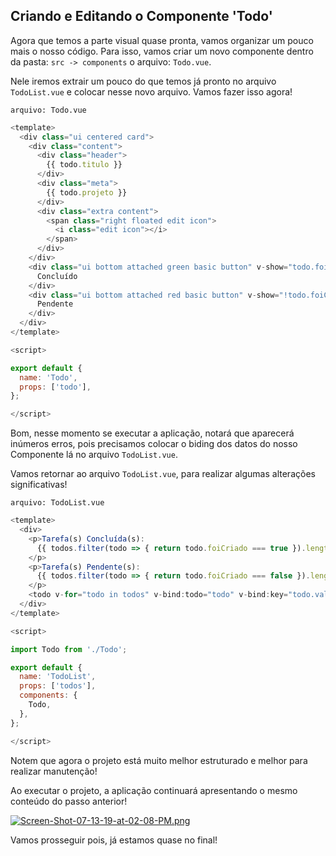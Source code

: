 ## Criando e Editando o Componente 'Todo'

Agora que temos a parte visual quase pronta, vamos organizar um pouco mais o nosso código. Para isso, vamos criar um novo componente dentro da pasta: `src -> components` o arquivo: `Todo.vue`.

Nele iremos extrair um pouco do que temos já pronto no arquivo `TodoList.vue` e colocar nesse novo arquivo. Vamos fazer isso agora!

`arquivo: Todo.vue`

```javascript
<template>
  <div class="ui centered card">
    <div class="content">
      <div class="header">
        {{ todo.titulo }}
      </div>
      <div class="meta">
        {{ todo.projeto }}
      </div>
      <div class="extra content">
        <span class="right floated edit icon">
          <i class="edit icon"></i>
        </span>
      </div>
    </div>
    <div class="ui bottom attached green basic button" v-show="todo.foiCriado">
      Concluído
    </div>
    <div class="ui bottom attached red basic button" v-show="!todo.foiCriado">
      Pendente
    </div>
  </div>
</template>

<script>

export default {
  name: 'Todo',
  props: ['todo'],
};

</script>
```

Bom, nesse momento se executar a aplicação, notará que aparecerá inúmeros erros, pois precisamos colocar o biding dos datos do nosso Componente lá no arquivo `TodoList.vue`. 

Vamos retornar ao arquivo `TodoList.vue`, para realizar algumas alterações significativas!

`arquivo: TodoList.vue`

```javascript
<template>
  <div>
    <p>Tarefa(s) Concluída(s):
      {{ todos.filter(todo => { return todo.foiCriado === true }).length }}
    </p>
    <p>Tarefa(s) Pendente(s):
      {{ todos.filter(todo => { return todo.foiCriado === false }).length }}
    </p>
    <todo v-for="todo in todos" v-bind:todo="todo" v-bind:key="todo.value"></todo>
  </div>
</template>

<script>

import Todo from './Todo';

export default {
  name: 'TodoList',
  props: ['todos'],
  components: {
    Todo,
  },
};

</script>
```

Notem que agora o projeto está muito melhor estruturado e melhor para realizar manutenção!

Ao executar o projeto, a aplicação continuará apresentando o mesmo conteúdo do passo anterior!

[![Screen-Shot-07-13-19-at-02-08-PM.png](https://i.postimg.cc/T1CRcWhb/Screen-Shot-07-13-19-at-02-08-PM.png)](https://postimg.cc/p55bWrfV)

Vamos prosseguir pois, já estamos quase no final!